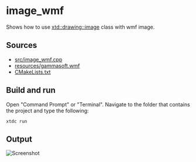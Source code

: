 # image_wmf

Shows how to use [xtd::drawing::image](https://gammasoft71.github.io/xtd/reference_guides/latest/classxtd_1_1drawing_1_1image.html) class with wmf image.

## Sources

* [src/image_wmf.cpp](src/image_wmf.cpp)
* [resources/gammasoft.wmf](resources/gammasoft.wmf)
* [CMakeLists.txt](CMakeLists.txt)

## Build and run

Open "Command Prompt" or "Terminal". Navigate to the folder that contains the project and type the following:

```shell
xtdc run
```

## Output

![Screenshot](../../../../docs/pictures/examples/image_wmf.png)
